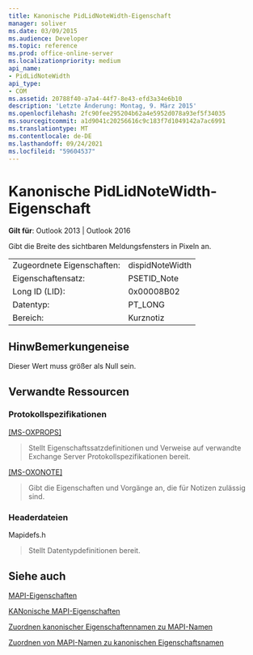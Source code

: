 ```yaml
---
title: Kanonische PidLidNoteWidth-Eigenschaft
manager: soliver
ms.date: 03/09/2015
ms.audience: Developer
ms.topic: reference
ms.prod: office-online-server
ms.localizationpriority: medium
api_name:
- PidLidNoteWidth
api_type:
- COM
ms.assetid: 20788f40-a7a4-44f7-8e43-efd3a34e6b10
description: 'Letzte Änderung: Montag, 9. März 2015'
ms.openlocfilehash: 2fc90fee295204b62a4e5952d078a93ef5f34035
ms.sourcegitcommit: a1d9041c20256616c9c183f7d1049142a7ac6991
ms.translationtype: MT
ms.contentlocale: de-DE
ms.lasthandoff: 09/24/2021
ms.locfileid: "59604537"
---
```

# <a name="pidlidnotewidth-canonical-property"></a>Kanonische PidLidNoteWidth-Eigenschaft

  
  
**Gilt für**: Outlook 2013 | Outlook 2016 
  
Gibt die Breite des sichtbaren Meldungsfensters in Pixeln an. 
  
|||
|:-----|:-----|
|Zugeordnete Eigenschaften:  <br/> |dispidNoteWidth  <br/> |
|Eigenschaftensatz:  <br/> |PSETID_Note  <br/> |
|Long ID (LID):  <br/> |0x00008B02  <br/> |
|Datentyp:  <br/> |PT_LONG  <br/> |
|Bereich:  <br/> |Kurznotiz  <br/> |
   
## <a name="remarks"></a>HinwBemerkungeneise

Dieser Wert muss größer als Null sein.
  
## <a name="related-resources"></a>Verwandte Ressourcen

### <a name="protocol-specifications"></a>Protokollspezifikationen

[[MS-OXPROPS]](https://msdn.microsoft.com/library/f6ab1613-aefe-447d-a49c-18217230b148%28Office.15%29.aspx)
  
> Stellt Eigenschaftssatzdefinitionen und Verweise auf verwandte Exchange Server Protokollspezifikationen bereit.
    
[[MS-OXONOTE]](https://msdn.microsoft.com/library/6bf4ed7e-316c-4a3c-be27-5ec93e7ab39f%28Office.15%29.aspx)
  
> Gibt die Eigenschaften und Vorgänge an, die für Notizen zulässig sind.
    
### <a name="header-files"></a>Headerdateien

Mapidefs.h
  
> Stellt Datentypdefinitionen bereit.
    
## <a name="see-also"></a>Siehe auch



[MAPI-Eigenschaften](mapi-properties.md)
  
[KANonische MAPI-Eigenschaften](mapi-canonical-properties.md)
  
[Zuordnen kanonischer Eigenschaftennamen zu MAPI-Namen](mapping-canonical-property-names-to-mapi-names.md)
  
[Zuordnen von MAPI-Namen zu kanonischen Eigenschaftsnamen](mapping-mapi-names-to-canonical-property-names.md)

